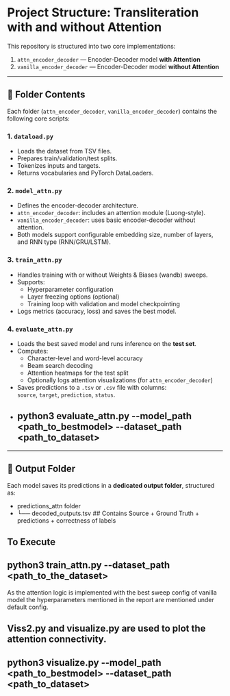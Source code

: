 # Project Structure: Transliteration with and without Attention

This repository is structured into two core implementations:

1. `attn_encoder_decoder` — Encoder-Decoder model **with Attention**
2. `vanilla_encoder_decoder` — Encoder-Decoder model **without Attention**

---

## 📂 Folder Contents

Each folder (`attn_encoder_decoder`, `vanilla_encoder_decoder`) contains the following core scripts:

### 1. `dataload.py`
- Loads the dataset from TSV files.
- Prepares train/validation/test splits.
- Tokenizes inputs and targets.
- Returns vocabularies and PyTorch DataLoaders.

### 2. `model_attn.py`
- Defines the encoder-decoder architecture.
- `attn_encoder_decoder`: includes an attention module (Luong-style).
- `vanilla_encoder_decoder`: uses basic encoder-decoder without attention.
- Both models support configurable embedding size, number of layers, and RNN type (RNN/GRU/LSTM).

### 3. `train_attn.py`
- Handles training with or without Weights & Biases (wandb) sweeps.
- Supports:
  - Hyperparameter configuration
  - Layer freezing options (optional)
  - Training loop with validation and model checkpointing
- Logs metrics (accuracy, loss) and saves the best model.

### 4. `evaluate_attn.py`
- Loads the best saved model and runs inference on the **test set**.
- Computes:
  - Character-level and word-level accuracy
  - Beam search decoding
  - Attention heatmaps for the test split
  - Optionally logs attention visualizations (for `attn_encoder_decoder`)
- Saves predictions to a `.tsv` or `.csv` file with columns:  
  `source`, `target`, `prediction`, `status`.
- ## python3 evaluate_attn.py --model_path <path_to_bestmodel> --dataset_path <path_to_dataset>

---

## 📁 Output Folder

Each model saves its predictions in a **dedicated output folder**, structured as:
- predictions_attn folder
- └── decoded_outputs.tsv ## Contains Source + Ground Truth + predictions + correctness of labels

## To Execute

## python3 train_attn.py --dataset_path <path_to_the_dataset>

As the attention logic is implemented with the best sweep config of vanilla model the hyperparameters mentioned in the report are mentioned under default config.


## Viss2.py and visualize.py are used to plot the attention connectivity.
## python3 visualize.py --model_path <path_to_bestmodel> --dataset_path <path_to_dataset>
